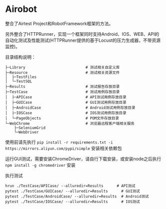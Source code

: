 # Airobot

整合了Airtest Project和RobotFramework框架的方法。

另外整合了HTTPRunner，实现一个框架同时支持Android、IOS、WEB、API的自动化测试及性能测试(HTTPRunner提供的基于Locust的压力生成器，不带资源监控)。

目录结构说明：

    ├─Library                           # 测试相关自定义库
    ├─Resource                          # 测试相关资源文件
    │  ├─TestFiles
    │  └─TestSQL
    ├─Results                           # 测试报告存放目录
    ├─TestCase                          # 测试用例存放目录
    │  ├─APICase                        # API测试用例存放目录
    │  ├─GUICase                        # GUI测试用例存放目录
    │  ├─AndroidCase                    # Android测试用例存放目录
    │  ├─IOSCase                        # IOS测试用例存放目录
    │  └─PageObjects                    # POM文件存放目录
    └─WebChrome                         # 浏览器远程客户端相关服务
        ├─SeleniumGrid
        └─WebDriver

使用前请先执行 `pip install -r requirements.txt -i https://mirrors.aliyun.com/pypi/simple` 安装相关依赖包

运行GUI测试，需要安装ChromeDriver，请自行下载安装，或安装node之后执行 `npm install -g chromedriver` 安装

执行测试 

```
hrun ./TestCase/APICase/ --alluredir=Results      # API测试
pytest ./TestCase/GUICase/ --alluredir=Results      # GUI测试
pytest ./TestCase/AndroidCase/ --alluredir=Results  # Android测试
pytest ./TestCase/IOSCase/ --alluredir=Results      # IOS测试
```